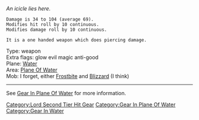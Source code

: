 *An icicle lies here.*

`Damage is 34 to 104 (average 69).`  
`Modifies hit roll by 10 continuous.`  
`Modifies damage roll by 10 continuous.`

`It is a one handed weapon which does piercing damage.`

Type: weapon  
Extra flags: glow evil magic anti-good  
Plane: [Water](:Category:Water "wikilink")  
Area: [Plane Of Water](:Category:Plane_Of_Water "wikilink")  
Mob: I forget, either [Frostbite](Frostbite "wikilink") and
[Blizzard](Blizzard "wikilink") (I think)  

------------------------------------------------------------------------

See [Gear In Plane Of
Water](:Category:Gear_In_Plane_Of_Water "wikilink") for more
information.

[Category:Lord Second Tier Hit
Gear](Category:Lord_Second_Tier_Hit_Gear "wikilink") [Category:Gear In
Plane Of Water](Category:Gear_In_Plane_Of_Water "wikilink")
[Category:Gear In Water](Category:Gear_In_Water "wikilink")
